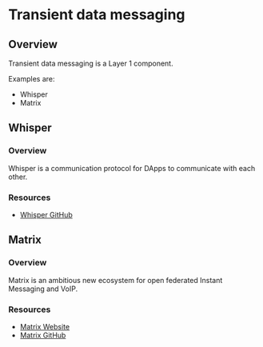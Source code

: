 # Transient data messaging

## Overview
Transient data messaging is a Layer 1 component.

Examples are:

  * Whisper
  * Matrix

## Whisper
### Overview
Whisper is a communication protocol for DApps to communicate with each other.

### Resources
* [Whisper GitHub](https://github.com/ethereum/wiki/wiki/Whisper)

## Matrix
### Overview
Matrix is an ambitious new ecosystem for open federated Instant Messaging and VoIP.

### Resources
* [Matrix Website](https://matrix.org/blog/home/)
* [Matrix GitHub](https://github.com/matrix-org/synapse)



